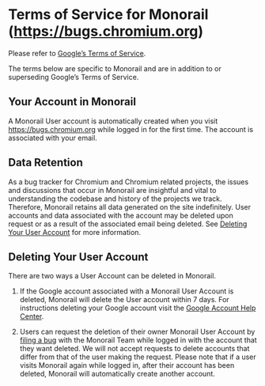 # Terms of Service for Monorail (https://bugs.chromium.org)

Please refer to [Google’s Terms of Service](https://policies.google.com/terms).

The terms below are specific to Monorail and are in addition to or superseding
Google’s Terms of Service.

## Your Account in Monorail

A Monorail User account is automatically created when you visit
https://bugs.chromium.org while logged in for the first time. The account is
associated with your email.

## Data Retention

As a bug tracker for Chromium and Chromium related projects, the issues and
discussions that occur in Monorail are insightful and vital to understanding the
codebase and history of the projects we track. Therefore, Monorail retains all
data generated on the site indefinitely. User accounts and data associated with
the account may be deleted upon request or as a result of the associated email
being deleted. See [Deleting Your User Account](#Deleting-Your-User-Account) for
more information.

## Deleting Your User Account

There are two ways a User Account can be deleted in Monorail.

1.  If the Google account associated with a Monorail User Account is deleted,
    Monorail will delete the User account within 7 days. For instructions
    deleting your Google account visit the
    [Google Account Help Center](https://support.google.com/accounts/answer/32046?hl=en).

1.  Users can request the deletion of their owner Monorail User Account by
    [filing a bug](https://bugs.chromium.org/p/monorail/issues/entry) with the
    Monorail Team while logged in with the account that they want deleted. We
    will not accept requests to delete accounts that differ from that of the
    user making the request. Please note that if a user visits Monorail again
    while logged in, after their account has been deleted, Monorail will
    automatically create another account.
